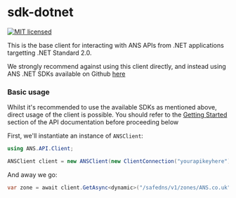 # sdk-dotnet

[![MIT licensed](https://img.shields.io/badge/license-MIT-blue.svg)](LICENSE)

This is the base client for interacting with ANS APIs from .NET applications targetting .NET Standard 2.0.

We strongly recommend against using this client directly, and instead using ANS .NET SDKs available on Github [here](https://github.com/ans-group?utf8=%E2%9C%93&q=sdk-dotnet)

### Basic usage

Whilst it's recommended to use the available SDKs as mentioned above, direct usage of the client is possible.
You should refer to the [Getting Started](https://developers.ukfast.io/getting-started) section of the API documentation before proceeding below

First, we'll instantiate an instance of `ANSClient`:

```csharp
using ANS.API.Client;

ANSClient client = new ANSClient(new ClientConnection("yourapikeyhere"));
```

And away we go:

```csharp
var zone = await client.GetAsync<dynamic>("/safedns/v1/zones/ANS.co.uk");
```
